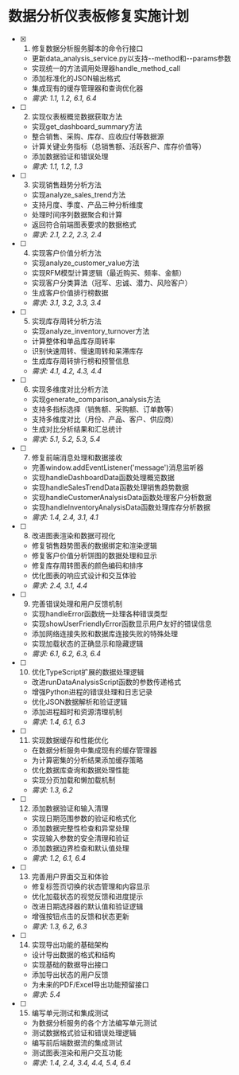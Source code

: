 # 数据分析仪表板修复实施计划

- [x] 1. 修复数据分析服务脚本的命令行接口





  - 更新data_analysis_service.py以支持--method和--params参数
  - 实现统一的方法调用处理器handle_method_call
  - 添加标准化的JSON输出格式
  - 集成现有的缓存管理器和查询优化器
  - _需求: 1.1, 1.2, 6.1, 6.4_

- [ ] 2. 实现仪表板概览数据获取方法
  - 实现get_dashboard_summary方法
  - 整合销售、采购、库存、应收应付等数据源
  - 计算关键业务指标（总销售额、活跃客户、库存价值等）
  - 添加数据验证和错误处理
  - _需求: 1.1, 1.2, 1.3_

- [ ] 3. 实现销售趋势分析方法
  - 实现analyze_sales_trend方法
  - 支持月度、季度、产品三种分析维度
  - 处理时间序列数据聚合和计算
  - 返回符合前端图表要求的数据格式
  - _需求: 2.1, 2.2, 2.3, 2.4_

- [ ] 4. 实现客户价值分析方法
  - 实现analyze_customer_value方法
  - 实现RFM模型计算逻辑（最近购买、频率、金额）
  - 实现客户分类算法（冠军、忠诚、潜力、风险客户）
  - 生成客户价值排行榜数据
  - _需求: 3.1, 3.2, 3.3, 3.4_

- [ ] 5. 实现库存周转分析方法
  - 实现analyze_inventory_turnover方法
  - 计算整体和单品库存周转率
  - 识别快速周转、慢速周转和呆滞库存
  - 生成库存周转排行榜和预警信息
  - _需求: 4.1, 4.2, 4.3, 4.4_

- [ ] 6. 实现多维度对比分析方法
  - 实现generate_comparison_analysis方法
  - 支持多指标选择（销售额、采购额、订单数等）
  - 支持多维度对比（月份、产品、客户、供应商）
  - 生成对比分析结果和汇总统计
  - _需求: 5.1, 5.2, 5.3, 5.4_

- [ ] 7. 修复前端消息处理和数据接收
  - 完善window.addEventListener('message')消息监听器
  - 实现handleDashboardData函数处理概览数据
  - 实现handleSalesTrendData函数处理销售趋势数据
  - 实现handleCustomerAnalysisData函数处理客户分析数据
  - 实现handleInventoryAnalysisData函数处理库存分析数据
  - _需求: 1.4, 2.4, 3.1, 4.1_

- [ ] 8. 改进图表渲染和数据可视化
  - 修复销售趋势图表的数据绑定和渲染逻辑
  - 修复客户价值分析饼图的数据处理和显示
  - 修复库存周转图表的颜色编码和排序
  - 优化图表的响应式设计和交互体验
  - _需求: 2.4, 3.1, 4.4_

- [ ] 9. 完善错误处理和用户反馈机制
  - 实现handleError函数统一处理各种错误类型
  - 实现showUserFriendlyError函数显示用户友好的错误信息
  - 添加网络连接失败和数据库连接失败的特殊处理
  - 实现加载状态的正确显示和隐藏逻辑
  - _需求: 6.1, 6.2, 6.3, 6.4_

- [ ] 10. 优化TypeScript扩展的数据处理逻辑
  - 改进runDataAnalysisScript函数的参数传递格式
  - 增强Python进程的错误处理和日志记录
  - 优化JSON数据解析和验证逻辑
  - 添加进程超时和资源清理机制
  - _需求: 1.4, 6.1, 6.3_

- [ ] 11. 实现数据缓存和性能优化
  - 在数据分析服务中集成现有的缓存管理器
  - 为计算密集的分析结果添加缓存策略
  - 优化数据库查询和数据处理性能
  - 实现分页加载和懒加载机制
  - _需求: 1.3, 6.2_

- [ ] 12. 添加数据验证和输入清理
  - 实现日期范围参数的验证和格式化
  - 添加数据完整性检查和异常处理
  - 实现输入参数的安全清理和验证
  - 添加数据边界检查和默认值处理
  - _需求: 1.2, 6.1, 6.4_

- [ ] 13. 完善用户界面交互和体验
  - 修复标签页切换的状态管理和内容显示
  - 优化加载状态的视觉反馈和进度提示
  - 改进日期选择器的默认值和验证逻辑
  - 增强按钮点击的反馈和状态更新
  - _需求: 1.3, 6.2, 6.3_

- [ ] 14. 实现导出功能的基础架构
  - 设计导出数据的格式和结构
  - 实现基础的数据导出接口
  - 添加导出状态的用户反馈
  - 为未来的PDF/Excel导出功能预留接口
  - _需求: 5.4_

- [ ] 15. 编写单元测试和集成测试
  - 为数据分析服务的各个方法编写单元测试
  - 测试数据格式验证和错误处理逻辑
  - 编写前后端数据流的集成测试
  - 测试图表渲染和用户交互功能
  - _需求: 1.4, 2.4, 3.4, 4.4, 5.4, 6.4_